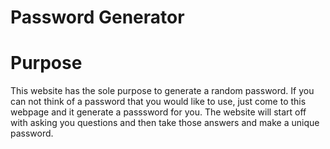 # Password Generator

  # Purpose
  This website has the sole purpose to generate a random password. If you can not think of a password that you would like to use, just come to this webpage and it generate a passsword for you. The website will start off with asking you questions and then take those answers and make a unique password. 
